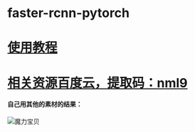 # faster-rcnn-pytorch

# [使用教程](https://zhuanlan.zhihu.com/p/146638387)
# [相关资源百度云，提取码：nml9](https://pan.baidu.com/s/1JKPN49jeJfavPXMY5aF54w)

#### 自己用其他的素材的结果：
![魔力宝贝](https://pic4.zhimg.com/80/v2-2b8923a87d3df40a9130b24bce4a7721_r.jpg)
